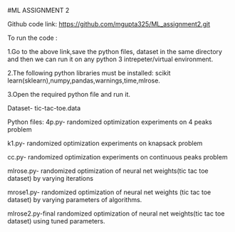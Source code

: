 #ML ASSIGNMENT 2

Github code link: https://github.com/mgupta325/ML_assignment2.git

To run the code :

1.Go to the above link,save the python files, dataset in the same directory and then we can run it on any python 3 intrepeter/virtual environment.

2.The following python libraries must be installed: scikit learn(sklearn),numpy,pandas,warnings,time,mlrose.

3.Open the required python file and run it.

Dataset- tic-tac-toe.data

Python files: 4p.py- randomized optimization experiments on 4 peaks problem

k1.py- randomized optimization experiments on knapsack problem

cc.py- randomized optimization experiments on continuous peaks problem

mlrose.py- randomized optimization of neural net weights(tic tac toe dataset) by varying iterations

mrose1.py- randomized optimization of neural net weights (tic tac toe dataset) by varying parameters of algorithms.

mlrose2.py-final randomized optimization of neural net weights(tic tac toe dataset) using tuned parameters.
